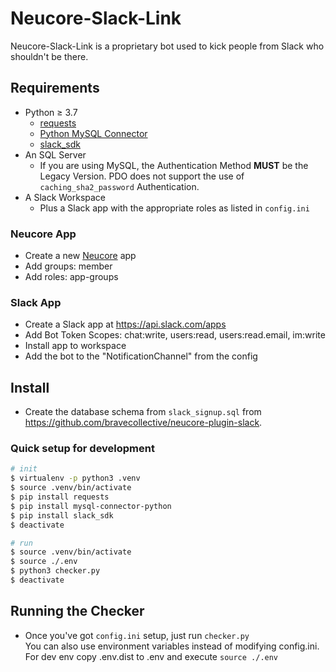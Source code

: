 # Neucore-Slack-Link

Neucore-Slack-Link is a proprietary bot used to kick people from Slack who shouldn't be there.

## Requirements

* Python ≥ 3.7
  * [requests](https://pypi.org/project/requests/)
  * [Python MySQL Connector](https://dev.mysql.com/downloads/connector/python/)
  * [slack_sdk](https://github.com/slackapi/python-slack-sdk)
* An SQL Server
  * If you are using MySQL, the Authentication Method **MUST** be the Legacy Version. PDO does not support the use of `caching_sha2_password` Authentication. 
* A Slack Workspace
  * Plus a Slack app with the appropriate roles as listed in `config.ini`

### Neucore App

- Create a new [Neucore](https://github.com/bravecollective/neucore) app
- Add groups: member
- Add roles: app-groups

### Slack App

- Create a Slack app at https://api.slack.com/apps
- Add Bot Token Scopes: chat:write, users:read, users:read.email, im:write
- Install app to workspace
- Add the bot to the "NotificationChannel" from the config

## Install

- Create the database schema from `slack_signup.sql` 
  from https://github.com/bravecollective/neucore-plugin-slack.

### Quick setup for development
```sh
# init
$ virtualenv -p python3 .venv
$ source .venv/bin/activate
$ pip install requests
$ pip install mysql-connector-python
$ pip install slack_sdk
$ deactivate

# run
$ source .venv/bin/activate
$ source ./.env
$ python3 checker.py
$ deactivate
```

## Running the Checker
* Once you've got `config.ini` setup, just run `checker.py`  
  You can also use environment variables instead of modifying config.ini. For dev env copy .env.dist to 
  .env and execute `source ./.env`
